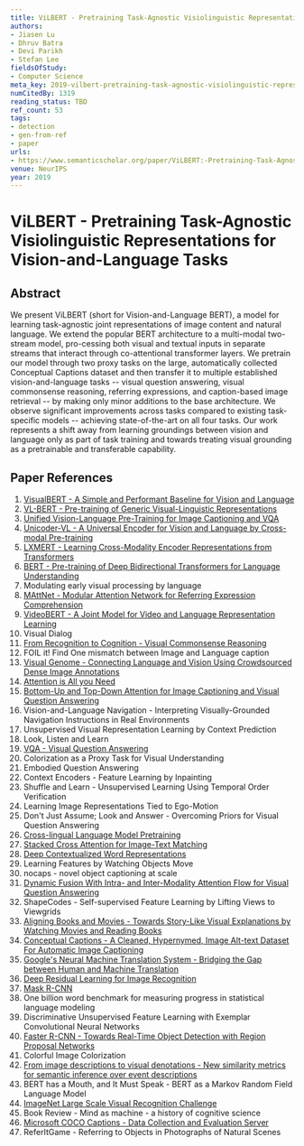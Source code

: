 ```yaml
---
title: ViLBERT - Pretraining Task-Agnostic Visiolinguistic Representations for Vision-and-Language Tasks
authors:
- Jiasen Lu
- Dhruv Batra
- Devi Parikh
- Stefan Lee
fieldsOfStudy:
- Computer Science
meta_key: 2019-vilbert-pretraining-task-agnostic-visiolinguistic-representations-for-vision-and-language-tasks
numCitedBy: 1319
reading_status: TBD
ref_count: 53
tags:
- detection
- gen-from-ref
- paper
urls:
- https://www.semanticscholar.org/paper/ViLBERT:-Pretraining-Task-Agnostic-Visiolinguistic-Lu-Batra/65a9c7b0800c86a196bc14e7621ff895cc6ab287?sort=total-citations
venue: NeurIPS
year: 2019
---
```


# ViLBERT - Pretraining Task-Agnostic Visiolinguistic Representations for Vision-and-Language Tasks

## Abstract

We present ViLBERT (short for Vision-and-Language BERT), a model for learning task-agnostic joint representations of image content and natural language. We extend the popular BERT architecture to a multi-modal two-stream model, pro-cessing both visual and textual inputs in separate streams that interact through co-attentional transformer layers. We pretrain our model through two proxy tasks on the large, automatically collected Conceptual Captions dataset and then transfer it to multiple established vision-and-language tasks -- visual question answering, visual commonsense reasoning, referring expressions, and caption-based image retrieval -- by making only minor additions to the base architecture. We observe significant improvements across tasks compared to existing task-specific models -- achieving state-of-the-art on all four tasks. Our work represents a shift away from learning groundings between vision and language only as part of task training and towards treating visual grounding as a pretrainable and transferable capability.

## Paper References

1. [VisualBERT - A Simple and Performant Baseline for Vision and Language](2019-visualbert-a-simple-and-performant-baseline-for-vision-and-language)
2. [VL-BERT - Pre-training of Generic Visual-Linguistic Representations](2020-vl-bert-pre-training-of-generic-visual-linguistic-representations)
3. [Unified Vision-Language Pre-Training for Image Captioning and VQA](2020-unified-vision-language-pre-training-for-image-captioning-and-vqa)
4. [Unicoder-VL - A Universal Encoder for Vision and Language by Cross-modal Pre-training](2020-unicoder-vl-a-universal-encoder-for-vision-and-language-by-cross-modal-pre-training)
5. [LXMERT - Learning Cross-Modality Encoder Representations from Transformers](2019-lxmert-learning-cross-modality-encoder-representations-from-transformers)
6. [BERT - Pre-training of Deep Bidirectional Transformers for Language Understanding](2019-bert.md)
7. Modulating early visual processing by language
8. [MAttNet - Modular Attention Network for Referring Expression Comprehension](2018-mattnet-modular-attention-network-for-referring-expression-comprehension)
9. [VideoBERT - A Joint Model for Video and Language Representation Learning](2019-videobert-a-joint-model-for-video-and-language-representation-learning)
10. Visual Dialog
11. [From Recognition to Cognition - Visual Commonsense Reasoning](2019-from-recognition-to-cognition-visual-commonsense-reasoning)
12. FOIL it! Find One mismatch between Image and Language caption
13. [Visual Genome - Connecting Language and Vision Using Crowdsourced Dense Image Annotations](2016-visual-genome-connecting-language-and-vision-using-crowdsourced-dense-image-annotations)
14. [Attention is All you Need](2017-transformer.md)
15. [Bottom-Up and Top-Down Attention for Image Captioning and Visual Question Answering](2018-bottom-up-and-top-down-attention-for-image-captioning-and-visual-question-answering)
16. Vision-and-Language Navigation - Interpreting Visually-Grounded Navigation Instructions in Real Environments
17. Unsupervised Visual Representation Learning by Context Prediction
18. Look, Listen and Learn
19. [VQA - Visual Question Answering](2015-vqa-visual-question-answering)
20. Colorization as a Proxy Task for Visual Understanding
21. Embodied Question Answering
22. Context Encoders - Feature Learning by Inpainting
23. Shuffle and Learn - Unsupervised Learning Using Temporal Order Verification
24. Learning Image Representations Tied to Ego-Motion
25. Don't Just Assume; Look and Answer - Overcoming Priors for Visual Question Answering
26. [Cross-lingual Language Model Pretraining](2019-cross-lingual-language-model-pretraining)
27. [Stacked Cross Attention for Image-Text Matching](2018-stacked-cross-attention-for-image-text-matching)
28. [Deep Contextualized Word Representations](2018-deep-contextualized-word-representations)
29. Learning Features by Watching Objects Move
30. nocaps - novel object captioning at scale
31. [Dynamic Fusion With Intra- and Inter-Modality Attention Flow for Visual Question Answering](2019-dynamic-fusion-with-intra-and-inter-modality-attention-flow-for-visual-question-answering)
32. ShapeCodes - Self-supervised Feature Learning by Lifting Views to Viewgrids
33. [Aligning Books and Movies - Towards Story-Like Visual Explanations by Watching Movies and Reading Books](2015-aligning-books-and-movies-towards-story-like-visual-explanations-by-watching-movies-and-reading-books)
34. [Conceptual Captions - A Cleaned, Hypernymed, Image Alt-text Dataset For Automatic Image Captioning](2018-conceptual-captions-a-cleaned-hypernymed-image-alt-text-dataset-for-automatic-image-captioning)
35. [Google's Neural Machine Translation System - Bridging the Gap between Human and Machine Translation](2016-google-s-neural-machine-translation-system-bridging-the-gap-between-human-and-machine-translation)
36. [Deep Residual Learning for Image Recognition](2015-resnet.md)
37. [Mask R-CNN](2017-mask-r-cnn.md)
38. One billion word benchmark for measuring progress in statistical language modeling
39. Discriminative Unsupervised Feature Learning with Exemplar Convolutional Neural Networks
40. [Faster R-CNN - Towards Real-Time Object Detection with Region Proposal Networks](2015-faster-r-cnn-towards-real-time-object-detection-with-region-proposal-networks)
41. Colorful Image Colorization
42. [From image descriptions to visual denotations - New similarity metrics for semantic inference over event descriptions](2014-from-image-descriptions-to-visual-denotations-new-similarity-metrics-for-semantic-inference-over-event-descriptions)
43. BERT has a Mouth, and It Must Speak - BERT as a Markov Random Field Language Model
44. [ImageNet Large Scale Visual Recognition Challenge](2015-imagenet-large-scale-visual-recognition-challenge)
45. Book Review - Mind as machine - a history of cognitive science
46. [Microsoft COCO Captions - Data Collection and Evaluation Server](2015-microsoft-coco-captions-data-collection-and-evaluation-server)
47. ReferItGame - Referring to Objects in Photographs of Natural Scenes
